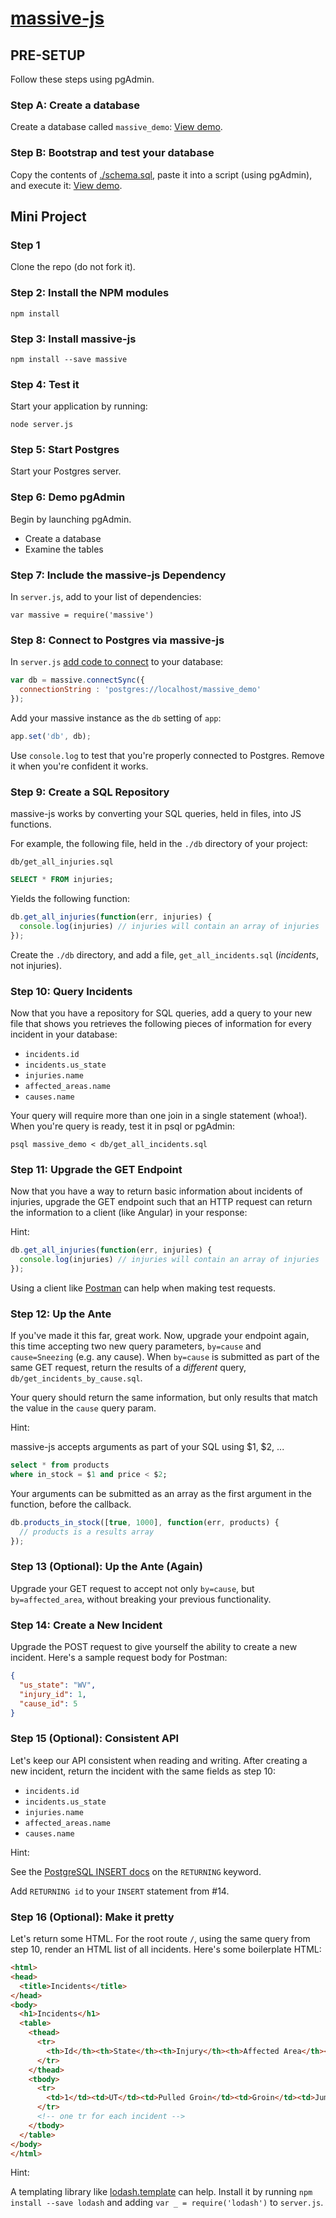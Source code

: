 # [massive-js](https://massive-js.readthedocs.io/en/latest/)

## PRE-SETUP

Follow these steps using pgAdmin.

### Step A: Create a database

Create a database called `massive_demo`: [View demo](https://www.youtube.com/watch?v=RT6VXSDj6Wg&feature=youtu.be). 

### Step B: Bootstrap and test your database
 
Copy the contents of [./schema.sql](https://github.com/statianzo/massive-demo/blob/master/schema.sql),
paste it into a script (using pgAdmin), and execute it:
[View demo](https://www.youtube.com/watch?v=q8QLp-ZHg_o&feature=youtu.be).

## Mini Project

### Step 1

Clone the repo (do not fork it).

### Step 2: Install the NPM modules

```
npm install
```

### Step 3: Install massive-js

```
npm install --save massive
```

### Step 4: Test it

Start your application by running:

```
node server.js
``` 

### Step 5: Start Postgres

Start your Postgres server.

### Step 6: Demo pgAdmin

Begin by launching pgAdmin.

* Create a database
* Examine the tables

### Step 7: Include the massive-js Dependency
 
In `server.js`, add to your list of dependencies:

```
var massive = require('massive')
```

### Step 8: Connect to Postgres via massive-js

In `server.js` [add code to connect](https://github.com/robconery/massive-js#express-example) to your database:

```javascript
var db = massive.connectSync({
  connectionString : 'postgres://localhost/massive_demo'
});
```

Add your massive instance as the `db` setting of `app`:

```javascript
app.set('db', db);
```

Use `console.log` to test that you're properly connected to Postgres. Remove it
when you're confident it works.

### Step 9: Create a SQL Repository

massive-js works by converting your SQL queries, held in files, into JS functions.

For example, the following file, held in the `./db` directory of your project:

`db/get_all_injuries.sql`
```sql
SELECT * FROM injuries;
```

Yields the following function:

```js
db.get_all_injuries(function(err, injuries) {
  console.log(injuries) // injuries will contain an array of injuries
});
```

Create the `./db` directory, and add a file, `get_all_incidents.sql`
(_incidents_, not injuries).

### Step 10: Query Incidents

Now that you have a repository for SQL queries, add a query to your new file
that shows you retrieves the following pieces of information for every incident
in your database:

* `incidents.id`
* `incidents.us_state`
* `injuries.name`
* `affected_areas.name`
* `causes.name`

Your query will require more than one join in a single statement (whoa!). When
you're query is ready, test it in psql or pgAdmin:

```
psql massive_demo < db/get_all_incidents.sql
```

### Step 11: Upgrade the GET Endpoint

Now that you have a way to return basic information about incidents of
injuries, upgrade the GET endpoint such that an HTTP request can return the
information to a client (like Angular) in your response:

Hint:

```js
db.get_all_injuries(function(err, injuries) {
  console.log(injuries) // injuries will contain an array of injuries
});
```

Using a client like [Postman](https://www.getpostman.com/) can help when making
test requests.

### Step 12: Up the Ante

If you've made it this far, great work. Now, upgrade your endpoint again, this
time accepting two new query parameters, `by=cause` and `cause=Sneezing` (e.g.
any cause). When `by=cause` is submitted as part of the same GET request,
return the results of a _different_ query, `db/get_incidents_by_cause.sql`.

Your query should return the same information, but only results that match the
value in the `cause` query param.

Hint:

massive-js accepts arguments as part of your SQL using $1, $2, ...

```sql
select * from products
where in_stock = $1 and price < $2;
```

Your arguments can be submitted as an array as the first argument in the
function, before the callback.

```js
db.products_in_stock([true, 1000], function(err, products) {
  // products is a results array
});
```

### Step 13 (Optional): Up the Ante (Again)

Upgrade your GET request to accept not only `by=cause`, but `by=affected_area`,
without breaking your previous functionality.

### Step 14: Create a New Incident

Upgrade the POST request to give yourself the ability to create a new incident.
Here's a sample request body for Postman:

```json
{
  "us_state": "WV",
  "injury_id": 1,
  "cause_id": 5
}
```

### Step 15 (Optional): Consistent API

Let's keep our API consistent when reading and writing. After creating a new
incident, return the incident with the same fields as step 10:

* `incidents.id`
* `incidents.us_state`
* `injuries.name`
* `affected_areas.name`
* `causes.name`

Hint:

See the [PostgreSQL INSERT docs](https://www.postgresql.org/docs/9.6/static/sql-insert.html)
on the `RETURNING` keyword.

Add `RETURNING id` to your `INSERT` statement from #14.


### Step 16 (Optional): Make it pretty

Let's return some HTML. For the root route `/`, using the same query from step 10, render an HTML list
of all incidents. Here's some boilerplate HTML:

```html
<html>
<head>
  <title>Incidents</title>
</head>
<body>
  <h1>Incidents</h1>
  <table>
    <thead>
      <tr>
        <th>Id</th><th>State</th><th>Injury</th><th>Affected Area</th><th>Cause</th>
      </tr>
    </thead>
    <tbody>
      <tr>
        <td>1</td><td>UT</td><td>Pulled Groin</td><td>Groin</td><td>Jumping jacks</td>
      </tr>
      <!-- one tr for each incident -->
    </tbody>
  </table>
</body>
</html>
```

Hint:

A templating library like [lodash.template](https://lodash.com/docs/4.17.1#template) can help.
Install it by running `npm install --save lodash` and adding `var _ = require('lodash')` to `server.js`.
